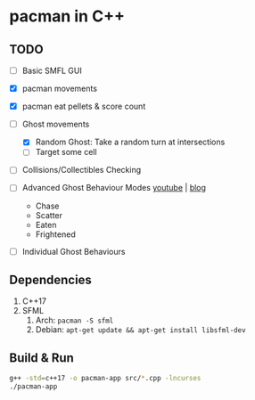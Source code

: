 # pacman in C++

## TODO

- [ ] Basic SMFL GUI
- [x] pacman movements
- [x] pacman eat pellets & score count
- [ ] Ghost movements
  - [x] Random Ghost: Take a random turn at intersections
  - [ ] Target some cell
- [ ] Collisions/Collectibles Checking
- [ ] Advanced Ghost Behaviour Modes [youtube](https://youtu.be/ataGotQ7ir8) | [blog](https://gameinternals.com/understanding-pac-man-ghost-behavior)
    - Chase
    - Scatter
    - Eaten
    - Frightened
- [ ] Individual Ghost Behaviours


## Dependencies

1. C++17
1. SFML
   1. Arch: `pacman -S sfml`
   2. Debian: `apt-get update && apt-get install libsfml-dev`

## Build & Run

```bash
g++ -std=c++17 -o pacman-app src/*.cpp -lncurses
./pacman-app  
```